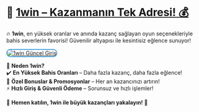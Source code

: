 # 🎯 <a href="https://cutt.ly/1winLink" title="1win Güncel Giriş">1win – Kazanmanın Tek Adresi! 💰</a>  

🔥 **1win**, en yüksek oranlar ve anında kazanç sağlayan oyun seçenekleriyle bahis severlerin favorisi! Güvenilir altyapısı ile kesintisiz eğlence sunuyor!  

<a href="https://cutt.ly/1winLink" title="1win Güncel Giriş">  
<img src="https://i.ibb.co/BtMhhf6/g-venligiris.jpg" alt="1win Güncel Giriş" style="max-width: 100%; border: 2px solid #3498db; border-radius: 10px;">  
</a> 

💎 **Neden 1win?**  
✔️ **En Yüksek Bahis Oranları** – Daha fazla kazanç, daha fazla eğlence!  
🎁 **Özel Bonuslar & Promosyonlar** – Her an kazancınızı artırın!  
⚡ **Hızlı Giriş & Güvenli Ödeme** – Sorunsuz ve hızlı işlemler!  

🚀 **Hemen katılın, 1win ile büyük kazançları yakalayın!** 🎲  
